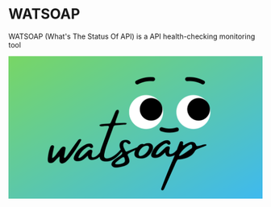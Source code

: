 # WATSOAP
WATSOAP (What's The Status Of API) is a API health-checking monitoring tool

![gitoxy](./docs/assets/watsoap.png)
